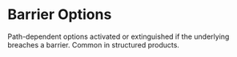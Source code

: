 # Barrier Options

Path-dependent options activated or extinguished if the underlying breaches a barrier. Common in structured products.

